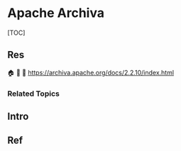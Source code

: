 # Apache Archiva

[TOC]



## Res
🏠 
🚧 
📂 https://archiva.apache.org/docs/2.2.10/index.html


### Related Topics



## Intro



## Ref
